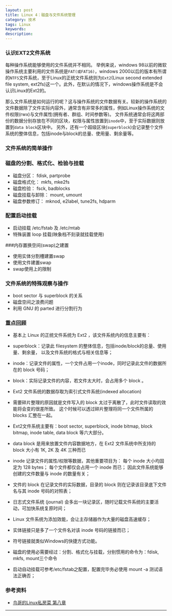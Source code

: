 ```yaml
---
layout: post
title: Linux 4：磁盘与文件系统管理
category: 技术
tags: Linux
keywords: 
description: 
---
```



### 认识EXT2文件系统
每种操作系统能够使用的文件系统并不相同。 举例来说，windows 98以前的微软操作系统主要利用的文件系统是`FAT(或FAT16)`，windows 2000以后的版本有所谓的`NTFS`文件系统，至于Linux的正统文件系统则为`Ext2`(Linux second extended file system, ext2fs)这一个。此外，在默认的情况下，windows操作系统是不会认识Linux的Ext2的。

那么文件系统是如何运行的呢？这与操作系统的文件数据有关。较新的操作系统的文件数据除了文件实际内容外，通常含有非常多的属性，例如Linux操作系统的文件权限(rwx)与文件属性(拥有者、群组、时间参数等)。 文件系统通常会将这两部份的数据分别存放在不同的区块，权限与属性放置到`inode`中，至于实际数据则放置到`data block`区块中。 另外，还有一个超级区块(`superblock`)会记录整个文件系统的整体信息，包括inode与block的总量、使用量、剩余量等。

### 文件系统的简单操作

### 磁盘的分割、格式化、检验与挂载

- 磁盘分区： fdisk, partprobe
- 磁盘格式化： mkfs, mke2fs
- 磁盘检验： fsck, badblocks
- 磁盘挂载与卸除： mount, umount
- 磁盘参数修订： mknod, e2label, tune2fs, hdparm

### 配置启动挂载

- 启动挂载 /etc/fstab 及 /etc/mtab
- 特殊装置 loop 挂载(映象档不刻录就挂载使用)

###内存置换空间(swap)之建置

- 使用实体分割槽建置swap
- 使用文件建置swap
- swap使用上的限制

### 文件系统的特殊观察与操作

- boot sector 与 superblock 的关系
- 磁盘空间之浪费问题
- 利用 GNU 的 parted 进行分割行为

### 重点回顾

- 基本上 Linux 的正统文件系统为 Ext2 ，该文件系统内的信息主要有：

 - superblock：记录此 filesystem 的整体信息，包括inode/block的总量、使用量、剩余量， 以及文件系统的格式与相关信息等；
 - inode：记录文件的属性，一个文件占用一个inode，同时记录此文件的数据所在的 block 号码；
 - block：实际记录文件的内容，若文件太大时，会占用多个 block 。

- Ext2 文件系统的数据存取为索引式文件系统(indexed allocation)
- 需要碎片整理的原因就是文件写入的 block 太过于离散了，此时文件读取的效能将会变的很差所致。 这个时候可以透过碎片整理将同一个文件所属的 blocks 汇整在一起。
- Ext2文件系统主要有：boot sector, superblock, inode bitmap, block bitmap, inode table, data block 等六大部分。
- data block 是用来放置文件内容数据地方，在 Ext2 文件系统中所支持的 block 大小有 1K, 2K 及 4K 三种而已
- inode 记录文件的属性/权限等数据，其他重要项目为： 每个 inode 大小均固定为 128 bytes； 每个文件都仅会占用一个 inode 而已； 因此文件系统能够创建的文件数量与 inode 的数量有关；
- 文件的 block 在记录文件的实际数据，目录的 block 则在记录该目录底下文件名与其 inode 号码的对照表；
- 日志式文件系统 (journal) 会多出一块记录区，随时记载文件系统的主要活动，可加快系统复原时间；
- Linux 文件系统为添加效能，会让主存储器作为大量的磁盘高速缓存；
- 实体链接只是多了一个文件名对该 inode 号码的链接而已；
- 符号链接就类似Windows的快捷方式功能。
- 磁盘的使用必需要经过：分割、格式化与挂载，分别惯用的命令为：fdisk, mkfs, mount三个命令
- 启动自动挂载可参考/etc/fstab之配置，配置完毕务必使用 mount -a 测试语法正确否；

### 参考资料
- [鸟哥的Linux私房菜 第八章](http://vbird.dic.ksu.edu.tw/linux_basic/0230filesystem.php#harddisk)

---
